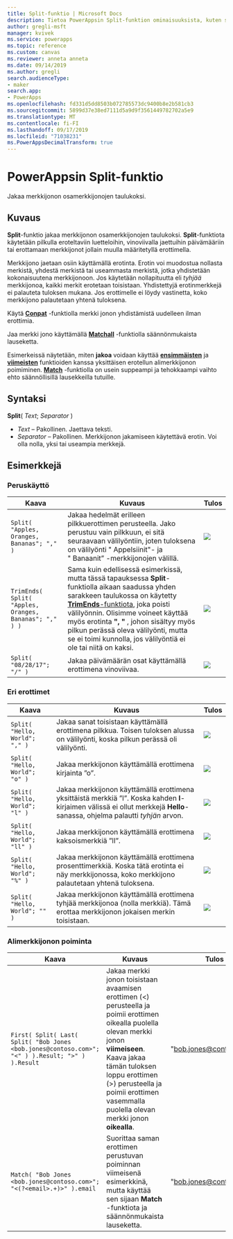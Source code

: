 ```yaml
---
title: Split-funktio | Microsoft Docs
description: Tietoa PowerAppsin Split-funktion ominaisuuksista, kuten syntaksista, sekä joitakin esimerkkejä
author: gregli-msft
manager: kvivek
ms.service: powerapps
ms.topic: reference
ms.custom: canvas
ms.reviewer: anneta anneta
ms.date: 09/14/2019
ms.author: gregli
search.audienceType:
- maker
search.app:
- PowerApps
ms.openlocfilehash: fd331d5dd8503b072785573dc9400b8e2b581cb3
ms.sourcegitcommit: 5899d37e38ed7111d5a9d9f3561449782702a5e9
ms.translationtype: MT
ms.contentlocale: fi-FI
ms.lasthandoff: 09/17/2019
ms.locfileid: "71038231"
ms.PowerAppsDecimalTransform: true
---
```

# <a name="split-function-in-powerapps"></a>PowerAppsin Split-funktio
Jakaa merkkijonon osamerkkijonojen taulukoksi.

## <a name="description"></a>Kuvaus
**Split**-funktio jakaa merkkijonon osamerkkijonojen taulukoksi.  **Split**-funktiota käytetään pilkulla eroteltaviin luetteloihin, vinoviivalla jaettuihin päivämääriin tai erottamaan merkkijonot jollain muulla määritetyllä erottimella.  

Merkkijono jaetaan osiin käyttämällä erotinta.  Erotin voi muodostua nollasta merkistä, yhdestä merkistä tai useammasta merkistä, jotka yhdistetään kokonaisuutena merkkijonoon.  Jos käytetään nollapituutta eli *tyhjää* merkkijonoa, kaikki merkit erotetaan toisistaan.  Yhdistettyjä erotinmerkkejä ei palauteta tuloksen mukana.  Jos erottimelle ei löydy vastinetta, koko merkkijono palautetaan yhtenä tuloksena.

Käytä **[Conpat](function-concatenate.md)** -funktiolla merkki jonon yhdistämistä uudelleen ilman erottimia. 
 
Jaa merkki jono käyttämällä **[Matchall](function-ismatch.md)** -funktiolla säännönmukaista lauseketta.

Esimerkeissä näytetään, miten **jakoa** voidaan käyttää **[ensimmäisten](function-first-last.md)** ja **[viimeisten](function-first-last.md)** funktioiden kanssa yksittäisen erotellun alimerkkijonon poimiminen.  **[Match](function-ismatch.md)** -funktiolla on usein suppeampi ja tehokkaampi vaihto ehto säännöllisillä lausekkeilla tutuille.

## <a name="syntax"></a>Syntaksi
**Split**( *Text*; *Separator* )

* *Text* – Pakollinen.  Jaettava teksti.
* *Separator* – Pakollinen.  Merkkijonon jakamiseen käytettävä erotin.  Voi olla nolla, yksi tai useampia merkkejä.

## <a name="examples"></a>Esimerkkejä

### <a name="basic-usage"></a>Peruskäyttö

| Kaava | Kuvaus | Tulos |
| --- | --- | --- |
| `Split( "Apples, Oranges, Bananas"; "," )` |Jakaa hedelmät erilleen pilkkuerottimen perusteella.  Jako perustuu vain pilkkuun, ei sitä seuraavaan välilyöntiin, joten tuloksena on välilyönti "&nbsp;Appelsiinit"- ja "&nbsp;Banaanit” -merkkijonojen välillä. |<style> img { max-width: none; } </style> ![](media/function-split/fruit1.png) |
| `TrimEnds( Split( "Apples, Oranges, Bananas"; "," ) )` |Sama kuin edellisessä esimerkissä, mutta tässä tapauksessa **Split**-funktiolla aikaan saadussa yhden sarakkeen taulukossa on käytetty [**TrimEnds**-funktiota](function-trim.md), joka poisti välilyönnin. Olisimme voineet käyttää myös erotinta **",&nbsp;"** , johon sisältyy myös pilkun perässä oleva välilyönti, mutta se ei toimi kunnolla, jos välilyöntiä ei ole tai niitä on kaksi. |<style> img { max-width: none; } </style> ![](media/function-split/fruit2.png) |
| `Split( "08/28/17"; "/" )` |Jakaa päivämäärän osat käyttämällä erottimena vinoviivaa. |<style> img { max-width: none; } </style> ![](media/function-split/date.png) |

### <a name="different-delimiters"></a>Eri erottimet

| Kaava | Kuvaus | Tulos |
| --- | --- | --- |
| `Split( "Hello, World"; "," )` |Jakaa sanat toisistaan käyttämällä erottimena pilkkua.  Toisen tuloksen alussa on välilyönti, koska pilkun perässä oli välilyönti. |<style> img { max-width: none; } </style> ![](media/function-split/comma.png) |
| `Split( "Hello, World"; "o" )` |Jakaa merkkijonon käyttämällä erottimena kirjainta ”o”. |<style> img { max-width: none; } </style> ![](media/function-split/o.png) |
| `Split( "Hello, World"; "l" )` |Jakaa merkkijonon käyttämällä erottimena yksittäistä merkkiä ”l”. Koska kahden **l**-kirjaimen välissä ei ollut merkkejä **Hello**-sanassa, ohjelma palautti *tyhjän* arvon. |<style> img { max-width: none; } </style> ![](media/function-split/l.png) |
| `Split( "Hello, World"; "ll" )` |Jakaa merkkijonon käyttämällä erottimena kaksoismerkkiä ”lI”. |<style> img { max-width: none; } </style> ![](media/function-split/ll.png) |
| `Split( "Hello, World"; "%" )` |Jakaa merkkijonon käyttämällä erottimena prosenttimerkkiä. Koska tätä erotinta ei näy merkkijonossa, koko merkkijono palautetaan yhtenä tuloksena. |<style> img { max-width: none; } </style> ![](media/function-split/percent.png) |
| `Split( "Hello, World"; "" )` |Jakaa merkkijonon käyttämällä erottimena tyhjää merkkijonoa (nolla merkkiä). Tämä erottaa merkkijonon jokaisen merkin toisistaan. |<style> img { max-width: none; } </style> ![](media/function-split/none.png) |

### <a name="substring-extraction"></a>Alimerkkijonon poiminta

| Kaava | Kuvaus | Tulos |
| --- | --- | --- |
| `First( Split( Last( Split( "Bob Jones <bob.jones@contoso.com>"; "<" ) ).Result; ">" ) ).Result` | Jakaa merkki jonon toisistaan avaamisen erottimen (<) perusteella ja poimii erottimen oikealla puolella olevan merkki jonon **viimeiseen**.  Kaava jakaa tämän tuloksen loppu erottimen (>) perusteella ja poimii erottimen vasemmalla puolella olevan merkki jonon **oikealla**. | "bob.jones@contoso.com" |
| `Match( "Bob Jones <bob.jones@contoso.com>"; "<(?<email>.+)>" ).email` | Suorittaa saman erottimen perustuvan poiminnan viimeisenä esimerkkinä, mutta käyttää sen sijaan **Match** -funktiota ja säännönmukaista lauseketta. | "bob.jones@contoso.com" |


